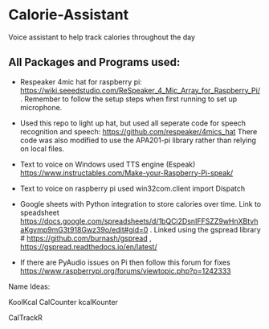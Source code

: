 # Calorie-Assistant
Voice assistant to help track calories throughout the day


## All Packages and Programs used:


- Respeaker 4mic hat for raspberry pi: https://wiki.seeedstudio.com/ReSpeaker_4_Mic_Array_for_Raspberry_Pi/ .
  Remember to follow the setup steps when first running to set up microphone.
  
- Used this repo to light up hat, but used all seperate code for speech recognition and speech:
  https://github.com/respeaker/4mics_hat
  There code was also modified to use the APA201-pi library rather than relying on local files.

- Text to voice on Windows used TTS engine (Espeak)
   https://www.instructables.com/Make-your-Raspberry-Pi-speak/

- Text to voice on raspberry pi used win32com.client import Dispatch

- Google sheets with Python integration to store calories over time.
  Link to speadsheet https://docs.google.com/spreadsheets/d/1bQCi2DsnIFFSZZ9wHnXBtvhaKgvmp9mG3t918Gwz39o/edit#gid=0 .
  Linked using the gspread library # https://github.com/burnash/gspread , https://gspread.readthedocs.io/en/latest/

- If there are PyAudio issues on Pi then follow this forum for fixes https://www.raspberrypi.org/forums/viewtopic.php?p=1242333 

Name Ideas:

KoolKcal
CalCounter
kcalKounter

CalTrackR
